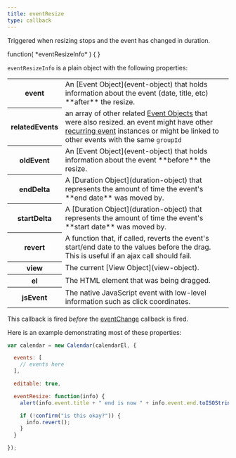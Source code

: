 ```yaml
---
title: eventResize
type: callback
---
```


Triggered when resizing stops and the event has changed in duration.

<div class='spec' markdown='1'>
function( *eventResizeInfo* ) { }
</div>

`eventResizeInfo` is a plain object with the following properties:

<table>

<tr>
<th>event</th>
<td markdown='1'>
An [Event Object](event-object) that holds information about the event (date, title, etc) **after** the resize.
</td>
</tr>

<tr>
<th>relatedEvents</th>
<td>an array of other related <a href='event-object'>Event Objects</a> that were also resized. an event might have other <a href='recurring-events'>recurring event</a> instances or might be linked to other events with the same <code>groupId</code></td>
</tr>

<tr>
<th>oldEvent</th>
<td markdown='1'>
An [Event Object](event-object) that holds information about the event **before** the resize.
</td>
</tr>

<tr>
<th>endDelta</th>
<td markdown='1'>
A [Duration Object](duration-object) that represents the amount of time the event's **end date** was moved by.
</td>
</tr>

<tr>
<th>startDelta</th>
<td markdown='1'>
A [Duration Object](duration-object) that represents the amount of time the event's **start date** was moved by.
</td>
</tr>

<tr>
<th>revert</th>
<td markdown='1'>
A function that, if called, reverts the event's start/end date to the values before the drag. This is useful if an ajax call should fail.
</td>
</tr>

<tr>
<th>view</th>
<td markdown='1'>
The current [View Object](view-object).
</td>
</tr>

<tr>
<th>el</th>
<td markdown='1'>
The HTML element that was being dragged.
</td>
</tr>


<tr>
<th>jsEvent</th>
<td markdown='1'>
The native JavaScript event with low-level information such as click coordinates.
</td>
</tr>

</table>

This callback is fired *before* the [eventChange](eventChange) callback is fired.

Here is an example demonstrating most of these properties:

```js
var calendar = new Calendar(calendarEl, {

  events: [
    // events here
  ],

  editable: true,

  eventResize: function(info) {
    alert(info.event.title + " end is now " + info.event.end.toISOString());

    if (!confirm("is this okay?")) {
      info.revert();
    }
  }

});
```
